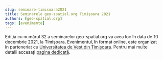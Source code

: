 ```yaml
---
slug: seminare-timisoara2021
title: Seminarele geo-spatial.org Timișoara 2021
authors: [geo-spatial.org]
tags: [evenimente]
---
```


Ediția cu numărul 32 a seminarelor geo-spatial.org va avea loc în data de 10 decembrie 2021, la Timișoara. Evenimentul, în format online, este organizat în parteneriat cu [Universitatea de Vest din Timișoara](https://www.uvt.ro/). Pentru mai multe detalii accesați [pagina dedicată](https://geo-spatial.org/proiecte/seminarii/timisoara2021/).

<!-- truncate -->
